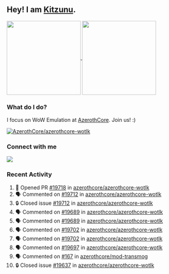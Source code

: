 ## Hey! I am [Kitzunu](https://Github.com/Kitzunu).

<!--
[![Kitzunu's Github stats](https://github-readme-stats.vercel.app/api?username=kitzunu&theme=github_dark&show_icons=true&number_format=long)](https://github.com/Kitzunu)

[![Kitzunu's Language stats](https://github-readme-stats.vercel.app/api/top-langs/?username=Kitzunu&layout=donut&theme=github_dark)](https://github.com/Kitzunu)
-->

<a href="https://github.com/Kitzunu">
  <img height=200 align="center" src="https://github-readme-stats.vercel.app/api?username=kitzunu&theme=github_dark&show_icons=true&number_format=long" />
</a>
<a href="https://github.com/Kitzunu">
  <img height=200 align="center" src="https://github-readme-stats.vercel.app/api/top-langs/?username=Kitzunu&layout=donut&theme=github_dark" />
</a>

### What do I do?

I focus on WoW Emulation at [AzerothCore](https://github.com/AzerothCore). Join us! :)

[![AzerothCore/azerothcore-wotlk](https://github-readme-stats.vercel.app/api/pin/?username=AzerothCore&repo=azerothcore-wotlk&theme=github_dark&show_owner=true)](https://github.com/azerothcore/azerothcore-wotlk)

### Connect with me
[![](https://img.shields.io/badge/AzerothCore%20Discord-Connect%20with%20me!-green)](https://discord.com/invite/gkt4y2x)

### Recent Activity

<!--START_SECTION:activity-->
1. 💪 Opened PR [#19718](https://github.com/azerothcore/azerothcore-wotlk/pull/19718) in [azerothcore/azerothcore-wotlk](https://github.com/azerothcore/azerothcore-wotlk)
2. 🗣 Commented on [#19712](https://github.com/azerothcore/azerothcore-wotlk/issues/19712#issuecomment-2308147119) in [azerothcore/azerothcore-wotlk](https://github.com/azerothcore/azerothcore-wotlk)
3. 🔒 Closed issue [#19712](https://github.com/azerothcore/azerothcore-wotlk/issues/19712) in [azerothcore/azerothcore-wotlk](https://github.com/azerothcore/azerothcore-wotlk)
4. 🗣 Commented on [#19689](https://github.com/azerothcore/azerothcore-wotlk/issues/19689#issuecomment-2307192223) in [azerothcore/azerothcore-wotlk](https://github.com/azerothcore/azerothcore-wotlk)
5. 🗣 Commented on [#19689](https://github.com/azerothcore/azerothcore-wotlk/issues/19689#issuecomment-2305747626) in [azerothcore/azerothcore-wotlk](https://github.com/azerothcore/azerothcore-wotlk)
6. 🗣 Commented on [#19702](https://github.com/azerothcore/azerothcore-wotlk/pull/19702#issuecomment-2305496258) in [azerothcore/azerothcore-wotlk](https://github.com/azerothcore/azerothcore-wotlk)
7. 🗣 Commented on [#19702](https://github.com/azerothcore/azerothcore-wotlk/pull/19702#issuecomment-2305481693) in [azerothcore/azerothcore-wotlk](https://github.com/azerothcore/azerothcore-wotlk)
8. 🗣 Commented on [#19697](https://github.com/azerothcore/azerothcore-wotlk/issues/19697#issuecomment-2304720345) in [azerothcore/azerothcore-wotlk](https://github.com/azerothcore/azerothcore-wotlk)
9. 🗣 Commented on [#167](https://github.com/azerothcore/mod-transmog/issues/167#issuecomment-2304700810) in [azerothcore/mod-transmog](https://github.com/azerothcore/mod-transmog)
10. 🔒 Closed issue [#19637](https://github.com/azerothcore/azerothcore-wotlk/issues/19637) in [azerothcore/azerothcore-wotlk](https://github.com/azerothcore/azerothcore-wotlk)
<!--END_SECTION:activity-->
